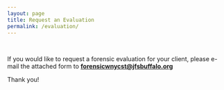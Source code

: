 ```yaml
---
layout: page
title: Request an Evaluation
permalink: /evaluation/
---
```

<br>

If you would like to request a forensic evaluation for your client, please e-mail the attached form to **forensicwnycst@jfsbuffalo.org**

Thank you!
